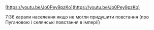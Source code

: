 [https://youtu.be/Jo0Pey9pzKo](https://youtu.be/Jo0Pey9pzKo)  
  
7:36 карали населення якщо не могли придушити повстання (про Пугачовою і селянські повстання в імперії)